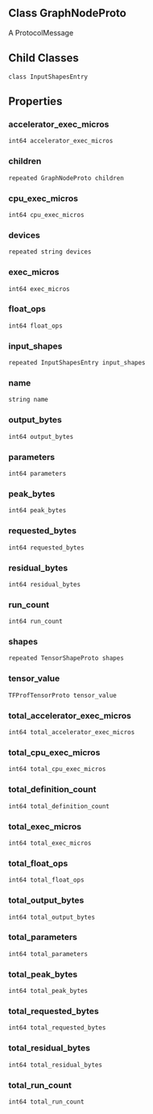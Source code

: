 ## Class GraphNodeProto
A ProtocolMessage
## Child Classes
`class InputShapesEntry`
## Properties
### accelerator_exec_micros
`int64 accelerator_exec_micros`
### children
`repeated GraphNodeProto children`
### cpu_exec_micros
`int64 cpu_exec_micros`
### devices
`repeated string devices`
### exec_micros
`int64 exec_micros`
### float_ops
`int64 float_ops`
### input_shapes
`repeated InputShapesEntry input_shapes`
### name
`string name`
### output_bytes
`int64 output_bytes`
### parameters
`int64 parameters`
### peak_bytes
`int64 peak_bytes`
### requested_bytes
`int64 requested_bytes`
### residual_bytes
`int64 residual_bytes`
### run_count
`int64 run_count`
### shapes
`repeated TensorShapeProto shapes`
### tensor_value
`TFProfTensorProto tensor_value`
### total_accelerator_exec_micros
`int64 total_accelerator_exec_micros`
### total_cpu_exec_micros
`int64 total_cpu_exec_micros`
### total_definition_count
`int64 total_definition_count`
### total_exec_micros
`int64 total_exec_micros`
### total_float_ops
`int64 total_float_ops`
### total_output_bytes
`int64 total_output_bytes`
### total_parameters
`int64 total_parameters`
### total_peak_bytes
`int64 total_peak_bytes`
### total_requested_bytes
`int64 total_requested_bytes`
### total_residual_bytes
`int64 total_residual_bytes`
### total_run_count
`int64 total_run_count`
